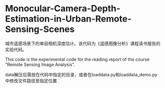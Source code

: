 # Monocular-Camera-Depth-Estimation-in-Urban-Remote-Sensing-Scenes
城市遥感场景下的单目相机深度估计。该代码为《遥感图像分析》课程读书报告的实验代码。

This code is the experimental code for the reading report of the course "Remote Sensing Image Analysis".

data解压后需放在代码中指定的目录，或者在loaddata.py和loaddata_demo.py中修改文件路径至指定位置
